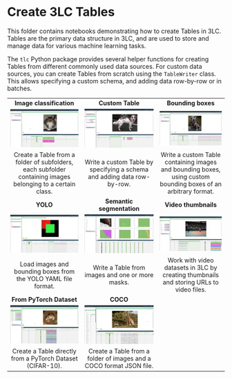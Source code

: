# Create 3LC Tables

This folder contains notebooks demonstrating how to create Tables in 3LC. Tables are the primary data structure in 3LC, and are used to store and manage data for various machine learning tasks.

The `tlc` Python package provides several helper functions for creating Tables from different commonly used data sources. For custom data sources, you can create Tables from scratch using the `TableWriter` class. This allows specifying a custom schema, and adding data row-by-row or in batches.

|                        |                        |                        |
|:----------:|:----------:|:----------:|
| **Image classification** | **Custom Table** | **Bounding boxes** |
| [![img][image-classification-img]][image-classification-link] | [![custom][custom-img]][custom-link]   | [![bb][bb-img]][bb-link]                 |
| Create a Table from a folder of subfolders, each subfolder containing images belonging to a certain class. | Write a custom Table by specifying a schema and adding data row-by-row. | Write a custom Table containing images and bounding boxes, using custom bounding boxes of an arbitrary format. |
| **YOLO** | **Semantic segmentation**  | **Video thumbnails** |
| [![yolo][yolo-img]][yolo-link] | [![semseg][semseg-img]][semseg-link] | [![video][video-img]][video-link] |
| Load images and bounding boxes from the YOLO YAML file format. | Write a Table from images and one or more masks. | Work with video datasets in 3LC by creating thumbnails and storing URLs to video files. |
| **From PyTorch Dataset** | **COCO** |    |
| [![torch][torch-img]][torch-link] | [![coco][coco-img]][coco-link] |    |
| Create a Table directly from a PyTorch Dataset (CIFAR-10). | Create a Table from a folder of images and a COCO format JSON file. | |

[image-classification-img]: ../images/create-image-classification-table.png
[image-classification-link]: create-image-classification-table.ipynb
[custom-img]: ../images/create-custom-table.png
[custom-link]: create-custom-table.ipynb
[bb-img]: ../images/create-bb-table.png
[bb-link]: create-bb-table.ipynb
[yolo-img]: ../images/create-yolo-table.png
[yolo-link]: create-yolo-table.ipynb
[semseg-img]: ../images/semseg.png
[semseg-link]: create-semantic-segmentation-dataset.ipynb
[video-img]: ../images/create-video-thumbnail-table.png
[video-link]: create-video-thumbnail-table.ipynb
[torch-img]: ../images/from-torch.png
[torch-link]: create-table-from-torch.ipynb
[coco-img]: ../images/coco.png
[coco-link]: create-table-from-coco.ipynb
